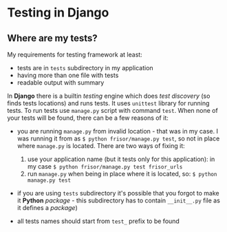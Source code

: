 
# Testing in **Django**

## Where are my tests?

My requirements for testing framework at least:

* tests are in `tests` subdirectory in my application
* having more than one file with tests
* readable output with summary

In **Django** there is a builtin *testing* engine which does *test discovery* (so finds tests
locations) and runs tests. It uses `unittest` library for running tests.
To run tests use `manage.py` script with command `test`. When none of your tests will be
found, there can be a few reasons of it:

* you are running `manage.py` from invalid location - that was in my case.
I was running it from as `$ python frisor/manage.py test`, so not in place where `manage.py`
is located. There are two ways of fixing it:
    1. use your application name (but it tests only for this application):
    in my case  `$ python frisor/manage.py test frisor_urls`
    2. run `manage.py` when being in place where it is located, so: `$ python manage.py test`

* if you are using `tests` subdirectory it's possible that you forgot to make it
**Python** *package* - this subdirectory has to contain `__init__.py` file as it defines a *package*)

* all tests names should start from `test_` prefix to be found




